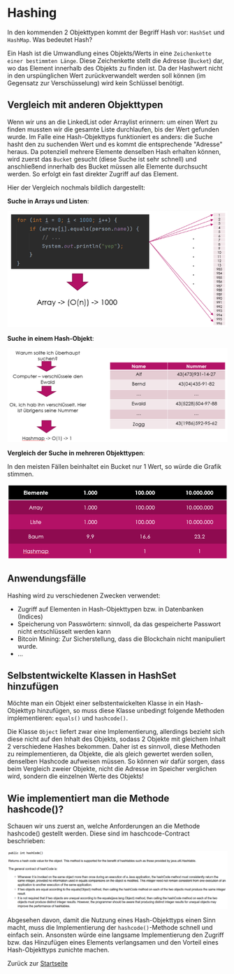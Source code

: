 # Hashing

In den kommenden 2 Objekttypen kommt der Begriff Hash vor: `HashSet` und `HashMap`. Was bedeutet Hash?

Ein Hash ist die Umwandlung eines Objekts/Werts in eine `Zeichenkette einer bestimmten Länge`. Diese Zeichenkette stellt die Adresse (`Bucket`) dar, wo das Element innerhalb des Objekts zu finden ist. Da der Hashwert nicht in den urspünglichen Wert zurückverwandelt werden soll können (im Gegensatz zur Verschüsselung) wird kein Schlüssel benötigt.

## Vergleich mit anderen Objekttypen

Wenn wir uns an die LinkedList oder Arraylist erinnern: um einen Wert zu finden mussten wir die gesamte Liste durchlaufen, bis der Wert gefunden wurde. Im Falle eine Hash-Objekttyps funktioniert es anders: die Suche hasht den zu suchenden Wert und es kommt die entsprechende "Adresse" heraus. Da potenziell mehrere Elemente denselben Hash erhalten können, wird zuerst das `Bucket` gesucht (diese Suche ist sehr schnell) und anschließend innerhalb des Bucket müssen alle Elemente durchsucht werden. So erfolgt ein fast direkter Zugriff auf das Element.

Hier der Vergleich nochmals bildlich dargestellt:

**Suche in Arrays und Listen**:

![Suche in einem ArrayList](img/Suche%20in%20ArrayList.png)

**Suche in einem Hash-Objekt**:

![Suche in einem Hash-Objekt](img/Suche%20in%20Hash-Objekt.png)

**Vergleich der Suche in mehreren Objekttypen**:

In den meisten Fällen beinhaltet ein Bucket nur 1 Wert, so würde die Grafik stimmen.

![Vergleich der Objekttypen](img/Vergleich%20der%20Objekttypen.png)

## Anwendungsfälle

Hashing wird zu verschiedenen Zwecken verwendet:
- Zugriff auf Elementen in Hash-Objekttypen bzw. in Datenbanken (Indices)
- Speicherung von Passwörtern: sinnvoll, da das gespeicherte Passwort nicht entschlüsselt werden kann
- Bitcoin Mining: Zur Sicherstellung, dass die Blockchain nicht manipuliert wurde.
- ...

## Selbstentwickelte Klassen in HashSet hinzufügen

Möchte man ein Objekt einer selbstentwickelten Klasse in ein Hash-Objekttyp hinzufügen, so muss diese Klasse unbedingt folgende Methoden implementieren: `equals()` und `hashcode()`. 

Die Klasse `Object` liefert zwar eine Implementierung, allerdings bezieht sich diese nicht auf den Inhalt des Objekts, sodass 2 Objekte mit gleichem Inhalt 2 verschiedene Hashes bekommen. Daher ist es sinnvoll, diese Methoden zu reimplementieren, da Objekte, die als gleich gewertet werden sollen, denselben Hashcode aufweisen müssen. So können wir dafür sorgen, dass beim Vergleich zweier Objekte, nicht die Adresse im Speicher verglichen wird, sondern die einzelnen Werte des Objekts!

## Wie implementiert man die Methode hashcode()?

Schauen wir uns zuerst an, welche Anforderungen an die Methode hashcode() gestellt werden. Diese sind im haschcode-Contract beschrieben:

![HascCode-Contract](img/hascode-contract.png)

Abgesehen davon, damit die Nutzung eines Hash-Objekttyps einen Sinn macht, muss die Implementierung der `hashcode()`-Methode schnell und einfach sein. Ansonsten würde eine langsame Implementierung den Zugriff bzw. das Hinzufügen eines Elements verlangsamen und den Vorteil eines Hash-Objekttyps zunichte machen.

Zurück zur [Startseite](README.md)